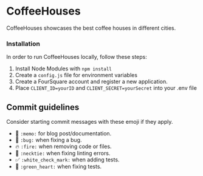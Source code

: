 # CoffeeHouses
CoffeeHouses showcases the best coffee houses in different cities.

### Installation
In order to run CoffeeHouses locally, follow these steps:

1. Install Node Modules with `npm install`
2. Create a `config.js` file for environment variables
3. Create a FourSquare account and register a new application.
4. Place `CLIENT_ID=yourID` and `CLIENT_SECRET=yourSecret` into your .env file

## Commit guidelines

Consider starting commit messages with these emoji if they apply.

- :memo: `:memo:` for blog post/documentation.
- :bug: `:bug:` when fixing a bug.
- :fire: `:fire:` when removing code or files.
- :necktie: `:necktie:` when fixing linting errors.
- :white_check_mark: `:white_check_mark:` when adding tests.
- :green_heart: `:green_heart:` when fixing tests.
